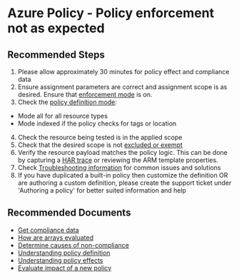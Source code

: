 <properties
  pagetitle="Azure Policy - Policy enforcement not as expected"
  service="microsoft.authorization"
  resource="policydefinitions"
  ms.author="robga,kenieva"
  selfhelptype="Generic"
  supporttopicids="32739638"
  resourcetags=""
  productpesids="16456"
  cloudenvironments="public,blackforest,fairfax,mooncake,usnat,ussec"
  articleid="1c0cd353-cf08-4d4c-b6cb-a9e73a904872"
  ownershipid="Compute_AzurePolicy" />
# Azure Policy - Policy enforcement not as expected

## **Recommended Steps**

1.	Please allow approximately 30 minutes for policy effect and compliance data
2.	Ensure assignment parameters are correct and assignment scope is as desired. Ensure that [enforcement mode](https://docs.microsoft.com/azure/governance/policy/concepts/assignment-structure#enforcement-mode) is on.
3.	Check the [policy definition mode]( https://docs.microsoft.com/azure/governance/policy/concepts/definition-structure#mode):
  
  * Mode all for all resource types 
  * Mode indexed if the policy checks for tags or location

4.	Check the resource being tested is in the applied scope
5.	Check that the desired scope is not [excluded or exempt]( https://docs.microsoft.com/azure/governance/policy/concepts/scope#assignment-scopes)
6.	Verify the resource payload matches the policy logic. This can be done by capturing a [HAR trace](https://docs.microsoft.com/azure/azure-portal/capture-browser-trace) or reviewing the ARM template properties. 
7.	Check [Troubleshooting information](https://docs.microsoft.com/azure/governance/policy/troubleshoot/general#scenario-evaluation-not-as-expected) for common issues and solutions
8.	If you have duplicated a built-in policy then customize the definition OR are authoring a custom definition, please create the support ticket under 'Authoring a policy' for better suited information and help

## **Recommended Documents**

* [Get compliance data](https://docs.microsoft.com/azure/governance/policy/how-to/get-compliance-data)
* [How are arrays evaluated](https://docs.microsoft.com/azure/governance/policy/how-to/author-policies-for-arrays)
* [Determine causes of non-compliance](https://docs.microsoft.com/azure/governance/policy/how-to/determine-non-compliance)
* [Understanding policy definition](https://docs.microsoft.com/azure/governance/policy/concepts/definition-structure)
* [Understanding policy effects](https://docs.microsoft.com/azure/governance/policy/concepts/effects)
* [Evaluate impact of a new policy](https://docs.microsoft.com/azure/governance/policy/concepts/evaluate-impact)
